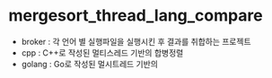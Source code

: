 # mergesort_thread_lang_compare
 
 * broker : 각 언어 별 실행파일을 실행시킨 후 결과를 취합하는 프로젝트
 * cpp : C++로 작성된 멀티스레드 기반의 합병정렬
 * golang : Go로 작성된 멀시트레드 기반의 
